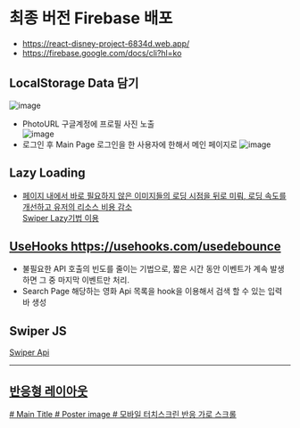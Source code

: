 # 최종 버전 Firebase 배포
- https://react-disney-project-6834d.web.app/
- https://firebase.google.com/docs/cli?hl=ko
## LocalStorage Data 담기
![image](https://github.com/ITb4ng/Disney-Plus/assets/105259684/4c58866a-9b8c-4a2a-89a2-b2c534ab4543) <br>
- PhotoURL 구글계정에 프로필 사진 노출<br>
![image](https://github.com/ITb4ng/Disney-Plus/assets/105259684/8e367150-1620-4cf8-b360-408c2e54135b) <br>
- 로그인 후 Main Page
로그인을 한 사용자에 한해서 메인 페이지로
![image](https://github.com/ITb4ng/Disney-Plus/assets/105259684/8ebe14d1-d19b-42d8-99e6-2d7a7d06a110) <br> 
## Lazy Loading <a href ="https://developer.mozilla.org/en-US/docs/Web/Performance/Lazy_loading">
- 페이지 내에서 바로 필요하지 않은 이미지들의 로딩 시점을 뒤로 미뤄, 로딩 속도를 개선하고 유저의 리소스 비용 감소<br>
Swiper Lazy기법 이용
## UseHooks https://usehooks.com/usedebounce
- 불필요한 API 호출의 빈도를 줄이는 기법으로, 짧은 시간 동안 이벤트가 계속 발생하면 그 중 마지막 이벤트만 처리.
- Search Page 해당하는 영화 Api 목록을 hook을 이용해서 검색 할 수 있는 입력 바 생성
## Swiper JS
<a href ="https://swiperjs.com/react#usage">Swiper Api

<hr>

<h2>반응형 레이아웃</h2>
# Main Title
# Poster image
# 모바일 터치스크린 반응 가로 스크롤


